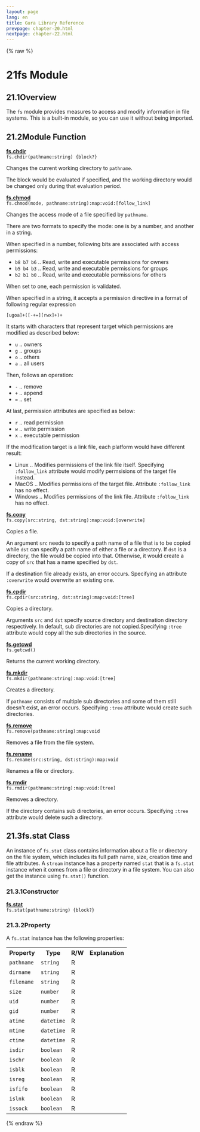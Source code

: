 ```yaml
---
layout: page
lang: en
title: Gura Library Reference
prevpage: chapter-20.html
nextpage: chapter-22.html
---
```

{% raw %}
<h1><span class="caption-index-1">21</span><a name="anchor-21"></a>fs Module</h1>
<h2><span class="caption-index-2">21.1</span><a name="anchor-21-1"></a>Overview</h2>
<p>
The <code>fs</code> module provides measures to access and modify information in file systems. This is a built-in module, so you can use it without being imported.
</p>
<h2><span class="caption-index-2">21.2</span><a name="anchor-21-2"></a>Module Function</h2>
<p>
<div><strong style="text-decoration:underline">fs.chdir</strong></div>
<div style="margin-bottom:1em"><code>fs.chdir(pathname:string) {block?}</code></div>
Changes the current working directory to <code>pathname</code>.
</p>
<p>
The block would be evaluated if specified, and the working directory would be changed only during that evaluation period.
</p>
<p>
<div><strong style="text-decoration:underline">fs.chmod</strong></div>
<div style="margin-bottom:1em"><code>fs.chmod(mode, pathname:string):map:void:[follow_link]</code></div>
Changes the access mode of a file specified by <code>pathname</code>.
</p>
<p>
There are two formats to specify the mode: one is by a number, and another in a string.
</p>
<p>
When specified in a number, following bits are associated with access permissions:
</p>
<ul>
<li><code>b8 b7 b6</code> .. Read, write and executable permissions for owners</li>
<li><code>b5 b4 b3</code> .. Read, write and executable permissions for groups</li>
<li><code>b2 b1 b0</code> .. Read, write and executable permissions for others</li>
</ul>
<p>
When set to one, each permission is validated.
</p>
<p>
When specified in a string, it accepts a permission directive in a format of following regular expression
</p>
<pre><code>[ugoa]+([-+=][rwx]+)+
</code></pre>
<p>
It starts with characters that represent target which permissions are modified as described below:
</p>
<ul>
<li><code>u</code> .. owners</li>
<li><code>g</code> .. groups</li>
<li><code>o</code> .. others</li>
<li><code>a</code> .. all users</li>
</ul>
<p>
Then, follows an operation:
</p>
<ul>
<li><code>-</code> .. remove</li>
<li><code>+</code> .. append</li>
<li><code>=</code> .. set</li>
</ul>
<p>
At last, permission attributes are specified as below:
</p>
<ul>
<li><code>r</code> .. read permission</li>
<li><code>w</code> .. write permission</li>
<li><code>x</code> .. executable permission</li>
</ul>
<p>
If the modification target is a link file, each platform would have different result:
</p>
<ul>
<li>Linux .. Modifies permissions of the link file itself. Specifying <code>:follow_link</code> attribute would modify permsisions of the target file instead.</li>
<li>MacOS .. Modifies permissions of the target file. Attribute <code>:follow_link</code> has no effect.</li>
<li>Windows .. Modifies permissions of the link file. Attribute <code>:follow_link</code> has no effect.</li>
</ul>
<p>
<div><strong style="text-decoration:underline">fs.copy</strong></div>
<div style="margin-bottom:1em"><code>fs.copy(src:string, dst:string):map:void:[overwrite]</code></div>
Copies a file.
</p>
<p>
An argument <code>src</code> needs to specify a path name of a file that is to be copied while <code>dst</code> can specify a path name of either a file or a directory. If <code>dst</code> is a directory, the file would be copied into that. Otherwise, it would create a copy of <code>src</code> that has a name specified by <code>dst</code>.
</p>
<p>
If a destination file already exists, an error occurs. Specifying an attribute <code>:overwrite</code> would overwrite an existing one.
</p>
<p>
<div><strong style="text-decoration:underline">fs.cpdir</strong></div>
<div style="margin-bottom:1em"><code>fs.cpdir(src:string, dst:string):map:void:[tree]</code></div>
Copies a directory.
</p>
<p>
Arguments <code>src</code> and <code>dst</code> specify source directory and destination directory respectively. In default, sub directories are not copied.Specifying <code>:tree</code> attribute would copy all the sub directories in the source.
</p>
<p>
<div><strong style="text-decoration:underline">fs.getcwd</strong></div>
<div style="margin-bottom:1em"><code>fs.getcwd()</code></div>
Returns the current working directory.
</p>
<p>
<div><strong style="text-decoration:underline">fs.mkdir</strong></div>
<div style="margin-bottom:1em"><code>fs.mkdir(pathname:string):map:void:[tree]</code></div>
Creates a directory.
</p>
<p>
If <code>pathname</code> consists of multiple sub directories and some of them still doesn't exist, an error occurs. Specifying <code>:tree</code> attribute would create such directories.
</p>
<p>
<div><strong style="text-decoration:underline">fs.remove</strong></div>
<div style="margin-bottom:1em"><code>fs.remove(pathname:string):map:void</code></div>
Removes a file from the file system.
</p>
<p>
<div><strong style="text-decoration:underline">fs.rename</strong></div>
<div style="margin-bottom:1em"><code>fs.rename(src:string, dst:string):map:void</code></div>
Renames a file or directory.
</p>
<p>
<div><strong style="text-decoration:underline">fs.rmdir</strong></div>
<div style="margin-bottom:1em"><code>fs.rmdir(pathname:string):map:void:[tree]</code></div>
Removes a directory.
</p>
<p>
If the directory contains sub directories, an error occurs. Specifying <code>:tree</code> attribute would delete such a directory.
</p>
<h2><span class="caption-index-2">21.3</span><a name="anchor-21-3"></a>fs.stat Class</h2>
<p>
An instance of <code>fs.stat</code> class contains information about a file or directory on the file system, which includes its full path name, size, creation time and file attributes. A <code>stream</code> instance has a property named <code>stat</code> that is a <code>fs.stat</code> instance when it comes from a file or directory in a file system. You can also get the instance using <code>fs.stat()</code> function.
</p>
<h3><span class="caption-index-3">21.3.1</span><a name="anchor-21-3-1"></a>Constructor</h3>
<p>
<div><strong style="text-decoration:underline">fs.stat</strong></div>
<div style="margin-bottom:1em"><code>fs.stat(pathname:string) {block?}</code></div>

</p>
<h3><span class="caption-index-3">21.3.2</span><a name="anchor-21-3-2"></a>Property</h3>
<p>
A <code>fs.stat</code> instance has the following properties:
</p>
<p>
<table>
<tr>
<th>
Property</th>
<th>
Type</th>
<th>
R/W</th>
<th>
Explanation</th>
</tr>


<tr>
<td>
<code>pathname</code></td>
<td>
<code>string</code></td>
<td>
R</td>

<td>
</td>
</tr>


<tr>
<td>
<code>dirname</code></td>
<td>
<code>string</code></td>
<td>
R</td>

<td>
</td>
</tr>


<tr>
<td>
<code>filename</code></td>
<td>
<code>string</code></td>
<td>
R</td>

<td>
</td>
</tr>


<tr>
<td>
<code>size</code></td>
<td>
<code>number</code></td>
<td>
R</td>

<td>
</td>
</tr>


<tr>
<td>
<code>uid</code></td>
<td>
<code>number</code></td>
<td>
R</td>

<td>
</td>
</tr>


<tr>
<td>
<code>gid</code></td>
<td>
<code>number</code></td>
<td>
R</td>

<td>
</td>
</tr>


<tr>
<td>
<code>atime</code></td>
<td>
<code>datetime</code></td>
<td>
R</td>

<td>
</td>
</tr>


<tr>
<td>
<code>mtime</code></td>
<td>
<code>datetime</code></td>
<td>
R</td>

<td>
</td>
</tr>


<tr>
<td>
<code>ctime</code></td>
<td>
<code>datetime</code></td>
<td>
R</td>

<td>
</td>
</tr>


<tr>
<td>
<code>isdir</code></td>
<td>
<code>boolean</code></td>
<td>
R</td>

<td>
</td>
</tr>


<tr>
<td>
<code>ischr</code></td>
<td>
<code>boolean</code></td>
<td>
R</td>

<td>
</td>
</tr>


<tr>
<td>
<code>isblk</code></td>
<td>
<code>boolean</code></td>
<td>
R</td>

<td>
</td>
</tr>


<tr>
<td>
<code>isreg</code></td>
<td>
<code>boolean</code></td>
<td>
R</td>

<td>
</td>
</tr>


<tr>
<td>
<code>isfifo</code></td>
<td>
<code>boolean</code></td>
<td>
R</td>

<td>
</td>
</tr>


<tr>
<td>
<code>islnk</code></td>
<td>
<code>boolean</code></td>
<td>
R</td>

<td>
</td>
</tr>


<tr>
<td>
<code>issock</code></td>
<td>
<code>boolean</code></td>
<td>
R</td>

<td>
</td>
</tr>


</table>

</p>
<p />

{% endraw %}

